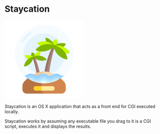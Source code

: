 Staycation
==========

<img src="Staycation/Images.xcassets/AppIcon.appiconset/AppIcon_512x512.png" width="256">

Staycation is an OS X application that acts as a front end for CGI executed locally.

Staycation works by assuming any executable file you drag to it is a CGI script, executes it and displays the results.